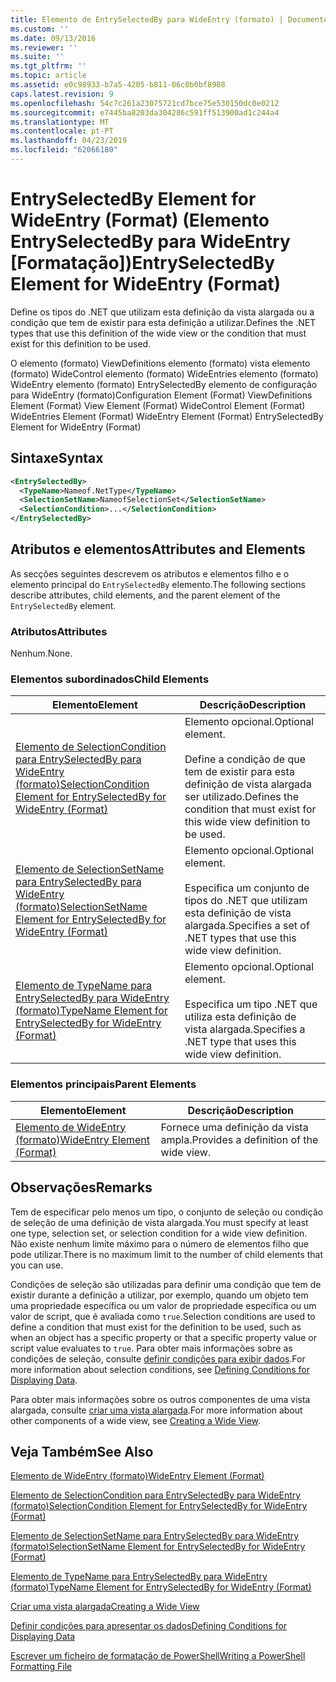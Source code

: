```yaml
---
title: Elemento de EntrySelectedBy para WideEntry (formato) | Documentos da Microsoft
ms.custom: ''
ms.date: 09/13/2016
ms.reviewer: ''
ms.suite: ''
ms.tgt_pltfrm: ''
ms.topic: article
ms.assetid: e0c98933-b7a5-4205-b811-06c0b0bf8988
caps.latest.revision: 9
ms.openlocfilehash: 54c7c261a23075721cd7bce75e530150dc0e0212
ms.sourcegitcommit: e7445ba8203da304286c591ff513900ad1c244a4
ms.translationtype: MT
ms.contentlocale: pt-PT
ms.lasthandoff: 04/23/2019
ms.locfileid: "62066180"
---
```

# <a name="entryselectedby-element-for-wideentry-format"></a><span data-ttu-id="ba18f-102">EntrySelectedBy Element for WideEntry (Format) (Elemento EntrySelectedBy para WideEntry [Formatação])</span><span class="sxs-lookup"><span data-stu-id="ba18f-102">EntrySelectedBy Element for WideEntry (Format)</span></span>

<span data-ttu-id="ba18f-103">Define os tipos do .NET que utilizam esta definição da vista alargada ou a condição que tem de existir para esta definição a utilizar.</span><span class="sxs-lookup"><span data-stu-id="ba18f-103">Defines the .NET types that use this definition of the wide view or the condition that must exist for this definition to be used.</span></span>

<span data-ttu-id="ba18f-104">O elemento (formato) ViewDefinitions elemento (formato) vista elemento (formato) WideControl elemento (formato) WideEntries elemento (formato) WideEntry elemento (formato) EntrySelectedBy elemento de configuração para WideEntry (formato)</span><span class="sxs-lookup"><span data-stu-id="ba18f-104">Configuration Element (Format) ViewDefinitions Element (Format) View Element (Format) WideControl Element (Format) WideEntries Element (Format) WideEntry Element (Format) EntrySelectedBy Element for WideEntry (Format)</span></span>

## <a name="syntax"></a><span data-ttu-id="ba18f-105">Sintaxe</span><span class="sxs-lookup"><span data-stu-id="ba18f-105">Syntax</span></span>

```xml
<EntrySelectedBy>
  <TypeName>Nameof.NetType</TypeName>
  <SelectionSetName>NameofSelectionSet</SelectionSetName>
  <SelectionCondition>...</SelectionCondition>
</EntrySelectedBy>
```

## <a name="attributes-and-elements"></a><span data-ttu-id="ba18f-106">Atributos e elementos</span><span class="sxs-lookup"><span data-stu-id="ba18f-106">Attributes and Elements</span></span>

<span data-ttu-id="ba18f-107">As secções seguintes descrevem os atributos e elementos filho e o elemento principal do `EntrySelectedBy` elemento.</span><span class="sxs-lookup"><span data-stu-id="ba18f-107">The following sections describe attributes, child elements, and the parent element of the `EntrySelectedBy` element.</span></span>

### <a name="attributes"></a><span data-ttu-id="ba18f-108">Atributos</span><span class="sxs-lookup"><span data-stu-id="ba18f-108">Attributes</span></span>

<span data-ttu-id="ba18f-109">Nenhum.</span><span class="sxs-lookup"><span data-stu-id="ba18f-109">None.</span></span>

### <a name="child-elements"></a><span data-ttu-id="ba18f-110">Elementos subordinados</span><span class="sxs-lookup"><span data-stu-id="ba18f-110">Child Elements</span></span>

|<span data-ttu-id="ba18f-111">Elemento</span><span class="sxs-lookup"><span data-stu-id="ba18f-111">Element</span></span>|<span data-ttu-id="ba18f-112">Descrição</span><span class="sxs-lookup"><span data-stu-id="ba18f-112">Description</span></span>|
|-------------|-----------------|
|[<span data-ttu-id="ba18f-113">Elemento de SelectionCondition para EntrySelectedBy para WideEntry (formato)</span><span class="sxs-lookup"><span data-stu-id="ba18f-113">SelectionCondition Element for EntrySelectedBy for WideEntry (Format)</span></span>](./selectioncondition-element-for-entryselectedby-for-widecontrol-format.md)|<span data-ttu-id="ba18f-114">Elemento opcional.</span><span class="sxs-lookup"><span data-stu-id="ba18f-114">Optional element.</span></span><br /><br /> <span data-ttu-id="ba18f-115">Define a condição de que tem de existir para esta definição de vista alargada ser utilizado.</span><span class="sxs-lookup"><span data-stu-id="ba18f-115">Defines the condition that must exist for this wide view definition to be used.</span></span>|
|[<span data-ttu-id="ba18f-116">Elemento de SelectionSetName para EntrySelectedBy para WideEntry (formato)</span><span class="sxs-lookup"><span data-stu-id="ba18f-116">SelectionSetName Element for EntrySelectedBy for WideEntry (Format)</span></span>](./selectionsetname-element-for-entryselectedby-for-widecontrol-format.md)|<span data-ttu-id="ba18f-117">Elemento opcional.</span><span class="sxs-lookup"><span data-stu-id="ba18f-117">Optional element.</span></span><br /><br /> <span data-ttu-id="ba18f-118">Especifica um conjunto de tipos do .NET que utilizam esta definição de vista alargada.</span><span class="sxs-lookup"><span data-stu-id="ba18f-118">Specifies a set of .NET types that use this wide view definition.</span></span>|
|[<span data-ttu-id="ba18f-119">Elemento de TypeName para EntrySelectedBy para WideEntry (formato)</span><span class="sxs-lookup"><span data-stu-id="ba18f-119">TypeName Element for EntrySelectedBy for WideEntry (Format)</span></span>](./typename-element-for-entryselectedby-for-wideentry-format.md)|<span data-ttu-id="ba18f-120">Elemento opcional.</span><span class="sxs-lookup"><span data-stu-id="ba18f-120">Optional element.</span></span><br /><br /> <span data-ttu-id="ba18f-121">Especifica um tipo .NET que utiliza esta definição de vista alargada.</span><span class="sxs-lookup"><span data-stu-id="ba18f-121">Specifies a .NET type that uses this wide view definition.</span></span>|

### <a name="parent-elements"></a><span data-ttu-id="ba18f-122">Elementos principais</span><span class="sxs-lookup"><span data-stu-id="ba18f-122">Parent Elements</span></span>

|<span data-ttu-id="ba18f-123">Elemento</span><span class="sxs-lookup"><span data-stu-id="ba18f-123">Element</span></span>|<span data-ttu-id="ba18f-124">Descrição</span><span class="sxs-lookup"><span data-stu-id="ba18f-124">Description</span></span>|
|-------------|-----------------|
|[<span data-ttu-id="ba18f-125">Elemento de WideEntry (formato)</span><span class="sxs-lookup"><span data-stu-id="ba18f-125">WideEntry Element (Format)</span></span>](./wideentry-element-for-widecontrol-format.md)|<span data-ttu-id="ba18f-126">Fornece uma definição da vista ampla.</span><span class="sxs-lookup"><span data-stu-id="ba18f-126">Provides a definition of the wide view.</span></span>|

## <a name="remarks"></a><span data-ttu-id="ba18f-127">Observações</span><span class="sxs-lookup"><span data-stu-id="ba18f-127">Remarks</span></span>

<span data-ttu-id="ba18f-128">Tem de especificar pelo menos um tipo, o conjunto de seleção ou condição de seleção de uma definição de vista alargada.</span><span class="sxs-lookup"><span data-stu-id="ba18f-128">You must specify at least one type, selection set, or selection condition for a wide view definition.</span></span> <span data-ttu-id="ba18f-129">Não existe nenhum limite máximo para o número de elementos filho que pode utilizar.</span><span class="sxs-lookup"><span data-stu-id="ba18f-129">There is no maximum limit to the number of child elements that you can use.</span></span>

<span data-ttu-id="ba18f-130">Condições de seleção são utilizadas para definir uma condição que tem de existir durante a definição a utilizar, por exemplo, quando um objeto tem uma propriedade específica ou um valor de propriedade específica ou um valor de script, que é avaliada como `true`.</span><span class="sxs-lookup"><span data-stu-id="ba18f-130">Selection conditions are used to define a condition that must exist for the definition to be used, such as when an object has a specific property or that a specific property value or script value evaluates to `true`.</span></span> <span data-ttu-id="ba18f-131">Para obter mais informações sobre as condições de seleção, consulte [definir condições para exibir dados](./defining-conditions-for-displaying-data.md).</span><span class="sxs-lookup"><span data-stu-id="ba18f-131">For more information about selection conditions, see [Defining Conditions for Displaying Data](./defining-conditions-for-displaying-data.md).</span></span>

<span data-ttu-id="ba18f-132">Para obter mais informações sobre os outros componentes de uma vista alargada, consulte [criar uma vista alargada](./creating-a-wide-view.md).</span><span class="sxs-lookup"><span data-stu-id="ba18f-132">For more information about other components of a wide view, see [Creating a Wide View](./creating-a-wide-view.md).</span></span>

## <a name="see-also"></a><span data-ttu-id="ba18f-133">Veja Também</span><span class="sxs-lookup"><span data-stu-id="ba18f-133">See Also</span></span>

[<span data-ttu-id="ba18f-134">Elemento de WideEntry (formato)</span><span class="sxs-lookup"><span data-stu-id="ba18f-134">WideEntry Element (Format)</span></span>](./wideentry-element-for-widecontrol-format.md)

[<span data-ttu-id="ba18f-135">Elemento de SelectionCondition para EntrySelectedBy para WideEntry (formato)</span><span class="sxs-lookup"><span data-stu-id="ba18f-135">SelectionCondition Element for EntrySelectedBy for WideEntry (Format)</span></span>](./selectioncondition-element-for-entryselectedby-for-widecontrol-format.md)

[<span data-ttu-id="ba18f-136">Elemento de SelectionSetName para EntrySelectedBy para WideEntry (formato)</span><span class="sxs-lookup"><span data-stu-id="ba18f-136">SelectionSetName Element for EntrySelectedBy for WideEntry (Format)</span></span>](./selectionsetname-element-for-entryselectedby-for-widecontrol-format.md)

[<span data-ttu-id="ba18f-137">Elemento de TypeName para EntrySelectedBy para WideEntry (formato)</span><span class="sxs-lookup"><span data-stu-id="ba18f-137">TypeName Element for EntrySelectedBy for WideEntry (Format)</span></span>](./typename-element-for-entryselectedby-for-wideentry-format.md)

[<span data-ttu-id="ba18f-138">Criar uma vista alargada</span><span class="sxs-lookup"><span data-stu-id="ba18f-138">Creating a Wide View</span></span>](./creating-a-wide-view.md)

[<span data-ttu-id="ba18f-139">Definir condições para apresentar os dados</span><span class="sxs-lookup"><span data-stu-id="ba18f-139">Defining Conditions for Displaying Data</span></span>](./defining-conditions-for-displaying-data.md)

[<span data-ttu-id="ba18f-140">Escrever um ficheiro de formatação de PowerShell</span><span class="sxs-lookup"><span data-stu-id="ba18f-140">Writing a PowerShell Formatting File</span></span>](./writing-a-powershell-formatting-file.md)
